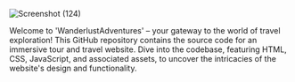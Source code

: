 ![Screenshot (124)](https://github.com/PratikKumarSingh2503/tour-travel-hub/assets/132550388/2fec02d0-b010-4444-bc87-ff20166278e6)

Welcome to 'WanderlustAdventures' – your gateway to the world of travel exploration! This GitHub repository contains the source code for an immersive tour and travel website. Dive into the codebase, featuring HTML, CSS, JavaScript, and associated assets, to uncover the intricacies of the website's design and functionality.
